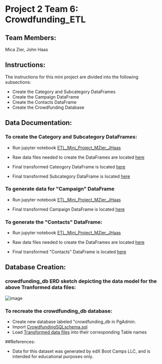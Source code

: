 # Project 2 Team 6:  Crowdfunding_ETL

## Team Members: 
Mica Zier, John Haas

## Instructions:

The instructions for this mini project are divided into the following subsections:

- Create the Category and Subcategory DataFrames
- Create the Campaign DataFrame
- Create the Contacts DataFrame
- Create the Crowdfunding Database

## Data Documentation: 

### To create the Category and Subcategory DataFrames:
- Run jupyter notebook [ETL_Mini_Project_MZier_JHaas](https://github.com/mbz4b8/Crowdfunding_ETL/blob/main/ETL_Mini_Project_MZier_JHaas.ipynb) 

- Raw data files needed to create the DataFrames are located [here](https://github.com/mbz4b8/Crowdfunding_ETL/blob/main/Resources/crowdfunding.xlsx)

- Final transformed Cateogory DataFrame is located [here](https://github.com/mbz4b8/Crowdfunding_ETL/blob/main/Resources/category.csv)
- Final transformed Subcategory DataFrame is located [here](https://github.com/mbz4b8/Crowdfunding_ETL/blob/main/Resources/subcategory.csv)

### To generate data for "Campaign" DataFrame
- Run jupyter notebook [ETL_Mini_Project_MZier_JHaas](https://github.com/mbz4b8/Crowdfunding_ETL/blob/main/ETL_Mini_Project_MZier_JHaas.ipynb) 

- Final transformed Campaign DataFrame is located [here](https://github.com/mbz4b8/Crowdfunding_ETL/blob/main/Resources/campaign.csv)

### To generate the "Contacts" DataFrame:
- Run jupyter notebook [ETL_Mini_Project_MZier_JHaas](https://github.com/mbz4b8/Crowdfunding_ETL/blob/main/ETL_Mini_Project_MZier_JHaas.ipynb) 

- Raw data files needed to create the DataFrames are located [here](https://github.com/mbz4b8/Crowdfunding_ETL/blob/main/Resources/contacts.xlsx)

- Final transformed "Contacts" DataFrame is located [here](https://github.com/mbz4b8/Crowdfunding_ETL/blob/main/Resources/contacts.csv)

## Database Creation: 

### crowdfunding_db ERD sketch depicting the data model for the above Tranformed data files:

![image](https://github.com/mbz4b8/Crowdfunding_ETL/assets/149974307/32bff442-ef87-42aa-af06-d66535f00d5b)

### To recreate the crowdfunding_db database:
- Create new database labeled "crowdfunding_db in PgAdmin.
- Import [CrowdfundingSQLschema.sql](https://github.com/mbz4b8/Crowdfunding_ETL/blob/main/crowdfunding_db/CrowdfundingSQLschema.sql)
- Load [Transformed data files](https://github.com/mbz4b8/Crowdfunding_ETL/tree/main/crowdfunding_db/data) into their corresponding Table names

##References:
- Data for this dataset was generated by edX Boot Camps LLC, and is intended for educational purposes only.
